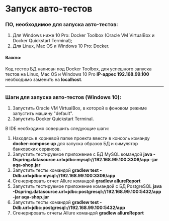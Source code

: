 # Запуск авто-тестов

### ПО, необходимое для запуска авто-тестов:

1. Для Windows ниже 10 Pro: Docker Toolbox (Oracle VM VirtualBox и Docker Quickstart Terminal);
2. Для Linux, Mac OS и Windows 10 Pro: Docker.

#### Важно:

Код тестов БД написан под Docker Toolbox, для успешного запуска тестов на Linux, Mac OS и Windows 10 Pro **IP-адрес 192.168.99.100** необходимо заменить на **localhost**.

---

### Шаги для запуска авто-тестов (Windows 10):

1. Запустить Oracle VM VirtualBox, в которой в фоновом режиме запустить машину "default".
2. Запустить Docker Quickstart Terminal.

В IDE необходимо совершить следующие шаги:

1. Находясь в корневой папке проекта ввести в консоль команду **docker-compose up** для запуска образов БД и симулятор банковских сервисов.
2. Запустить тестируемое приложение c БД MySQL командой **java -Dspring.datasource.url=jdbc:mysql://192.168.99.100:3306/app -jar aqa-shop.jar**
3. Запустить тесты командой **gradlew test -Ddb.url=jdbc:mysql://192.168.99.100:3306/app**
4. Сгенерировать отчет Allure командой **gradlew allureReport**
5. Запустить тестируемое приложение командой с БД PostgreSQL **java -Dspring.datasource.url=jdbc:postgresql://192.168.99.100:5432/app -jar aqa-shop.jar**
6. Запустить тесты командой **gradlew test -Ddb.url=jdbc:postgresql://192.168.99.100:5432/app**
7. Сгенерировать отчеты Allure командой **gradlew allureReport**
